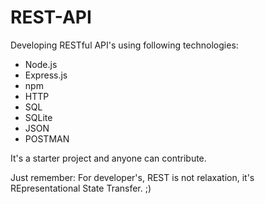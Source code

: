 # REST-API
Developing RESTful API's using following technologies:

- Node.js
- Express.js
- npm
- HTTP
- SQL
- SQLite
- JSON
- POSTMAN

It's a starter project and anyone can contribute. 

Just remember: For developer's, REST is not relaxation, it's REpresentational State Transfer. ;)
